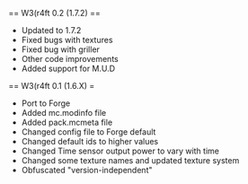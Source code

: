 == W3(r4ft 0.2 (1.7.2) ==
* Updated to 1.7.2
* Fixed bugs with textures
* Fixed bug with griller
* Other code improvements
* Added support for M.U.D

== W3(r4ft 0.1 (1.6.X) =
* Port to Forge
* Added mc.modinfo file
* Added pack.mcmeta file
* Changed config file to Forge default
* Changed default ids to higher values
* Changed Time sensor output power to vary with time
* Changed some texture names and updated texture system
* Obfuscated "version-independent"